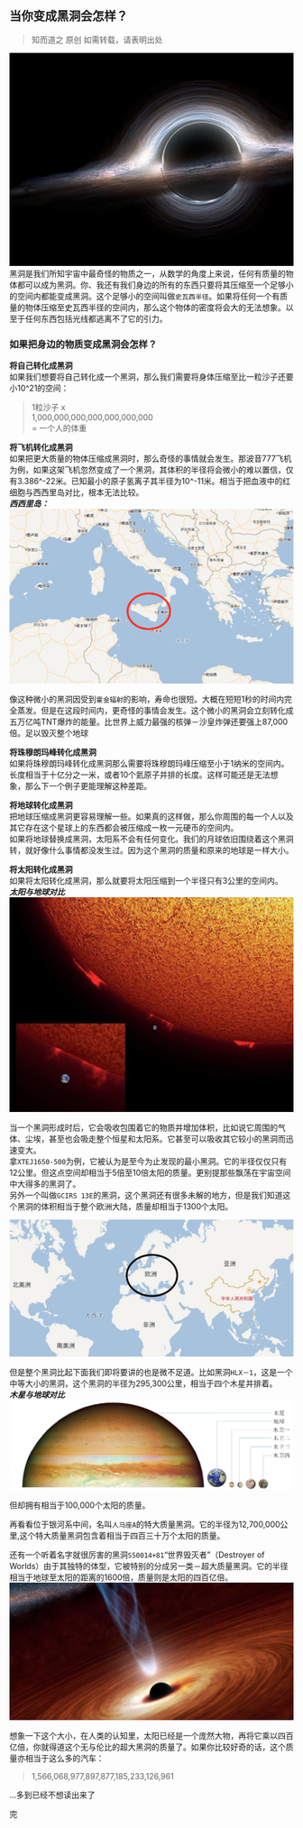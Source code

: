 ## 当你变成黑洞会怎样？
>知而道之 原创
>如需转载，请表明出处

![](imgs/2035518.jpg)  
黑洞是我们所知宇宙中最奇怪的物质之一，从数学的角度上来说，任何有质量的物体都可以成为黑洞。你、我还有我们身边的所有的东西只要将其压缩至一个足够小的空间内都能变成黑洞。这个足够小的空间叫做`史瓦西半径`。如果将任何一个有质量的物体压缩至史瓦西半径的空间内，那么这个物体的密度将会大的无法想象。以至于任何东西包括光线都逃离不了它的引力。

### 如果把身边的物质变成黑洞会怎样？
**将自己转化成黑洞**    
如果我们想要将自己转化成一个黑洞，那么我们需要将身体压缩至比一粒沙子还要小10^21的空间：
>1粒沙子 x     
>1,000,000,000,000,000,000,000  
>= 一个人的体重

**将飞机转化成黑洞**    
如果把更大质量的物体压缩成黑洞时，那么奇怪的事情就会发生。那波音777飞机为例，如果这架飞机忽然变成了一个黑洞，其体积的半径将会微小的难以置信，仅有3.386^-22米。已知最小的原子氢离子其半径为10^-11米。相当于把血液中的红细胞与西西里岛对比，根本无法比较。   
***西西里岛：***
![](imgs/970B574A-4145-4039-A09F-EF7CB930558C.png)

像这种微小的黑洞因受到`霍金辐射`的影响，寿命也很短。大概在短短1秒的时间内完全蒸发。但是在这段时间内，更奇怪的事情会发生。这个微小的黑洞会立刻转化成五万亿吨TNT爆炸的能量。比世界上威力最强的核弹－沙皇炸弹还要强上87,000倍。足以毁灭整个地球    

**将珠穆朗玛峰转化成黑洞**     
如果将珠穆朗玛峰转化成黑洞那么需要将珠穆朗玛峰压缩至小于1纳米的空间内。长度相当于十亿分之一米，或者10个氦原子并排的长度。这样可能还是无法想象，那么下一个例子更能理解这种差距。

**将地球转化成黑洞**        
把地球压缩成黑洞更容易理解一些。如果真的这样做，那么你周围的每一个人以及其它存在这个星球上的东西都会被压缩成一枚一元硬币的空间内。   
如果将地球替换成黑洞，太阳系不会有任何变化。我们的月球依旧围绕着这个黑洞转，就好像什么事情都没发生过。因为这个黑洞的质量和原来的地球是一样大小。

**将太阳转化成黑洞**        
如果将太阳转化成黑洞，那么就要将太阳压缩到一个半径只有3公里的空间内。     
***太阳与地球对比***   
![](imgs/CB6A1D30-A80E-4643-B3CA-550EB7A60164.png)

当一个黑洞形成时后，它会吸收包围着它的物质并增加体积，比如说它周围的气体、尘埃，甚至也会吸走整个恒星和太阳系。它甚至可以吸收其它较小的黑洞而迅速变大。     
拿`XTEJ1650-500`为例，它被认为是至今为止发现的最小黑洞。它的半径仅仅只有12公里。但这点空间却相当于5倍至10倍太阳的质量。更别提那些飘荡在宇宙空间中大得多的黑洞了。     
另外一个叫做`GCIRS 13E`的黑洞，这个黑洞还有很多未解的地方，但是我们知道这个黑洞的体积相当于整个欧洲大陆，质量却相当于1300个太阳。      

![](imgs/6E08258A-4BC5-4CFA-B8F8-B185248EF4F1.png)

但是整个黑洞比起下面我们即将要讲的也是微不足道。比如黑洞`HLX－1`，这是一个中等大小的黑洞，这个黑洞的半径为295,300公里，相当于四个木星并排着。     
***木星与地球对比***   
![](imgs/5b8dfa9f6d779c34c8da79656904253f_r.jpg)    

但却拥有相当于100,000个太阳的质量。   

再看看位于银河系中间，名叫`人马座A`的特大质量黑洞。它的半径为12,700,000公里,这个特大质量黑洞包含着相当于四百三十万个太阳的质量。

还有一个听着名字就很厉害的黑洞`S50014+81`“世界毁灭者”（Destroyer of Worlds）由于其独特的体型，它被特别的分成另一类－超大质量黑洞。它的半径相当于地球至太阳的距离的1600倍，质量则是太阳的四百亿倍。   
![](imgs/E432F271-E9D6-462C-8FE0-434449FC3BD1.png)

想象一下这个大小，在人类的认知里，太阳已经是一个庞然大物，再将它乘以四百亿倍，你就得道这个无与伦比的超大黑洞的质量了。如果你比较好奇的话，这个质量亦相当于这么多的汽车：
 >1,566,068,977,897,877,185,233,126,961
 
...多到已经不想读出来了

完








